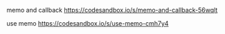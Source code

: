 memo and callback
https://codesandbox.io/s/memo-and-callback-56wqlt

use memo
https://codesandbox.io/s/use-memo-cmh7y4